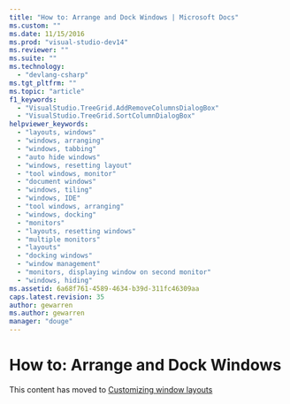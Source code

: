 ```yaml
---
title: "How to: Arrange and Dock Windows | Microsoft Docs"
ms.custom: ""
ms.date: 11/15/2016
ms.prod: "visual-studio-dev14"
ms.reviewer: ""
ms.suite: ""
ms.technology: 
  - "devlang-csharp"
ms.tgt_pltfrm: ""
ms.topic: "article"
f1_keywords: 
  - "VisualStudio.TreeGrid.AddRemoveColumnsDialogBox"
  - "VisualStudio.TreeGrid.SortColumnDialogBox"
helpviewer_keywords: 
  - "layouts, windows"
  - "windows, arranging"
  - "windows, tabbing"
  - "auto hide windows"
  - "windows, resetting layout"
  - "tool windows, monitor"
  - "document windows"
  - "windows, tiling"
  - "windows, IDE"
  - "tool windows, arranging"
  - "windows, docking"
  - "monitors"
  - "layouts, resetting windows"
  - "multiple monitors"
  - "layouts"
  - "docking windows"
  - "window management"
  - "monitors, displaying window on second monitor"
  - "windows, hiding"
ms.assetid: 6a68f761-4589-4634-b39d-311fc46309aa
caps.latest.revision: 35
author: gewarren
ms.author: gewarren
manager: "douge"
---
```

# How to: Arrange and Dock Windows
This content has moved to [Customizing window layouts](../ide/customizing-window-layouts-in-visual-studio.md)